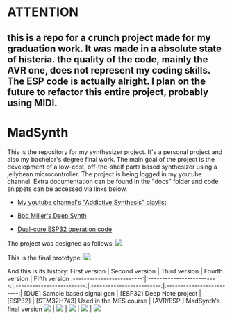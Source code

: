# ATTENTION
## this is a repo for a crunch project made for my graduation work. It was made in a absolute state of histeria. the quality of the code, mainly the AVR one, does not represent my coding skills. The ESP code is actually alright. I plan on the future to refactor this entire project, probably using MIDI.

# MadSynth

 This is the repository for my synthesizer project. It's a personal project and also my bachelor's degree final work. The main goal of the project is the development of a low-cost, off-the-shelf parts based synthesizer using a jellybean microcontroller. The project is being logged in my youtube channel. Extra documentation can be found in the "docs" folder and code snippets can be accessed via links below.

 - [My youtube channel's "Addictive Synthesis" playlist ](https://www.youtube.com/watch?v=el0n1Baz8rg&list=PLg5_83tlBxnpsB1MY3rzBW0DkPemLgTyP&index=2)

 - [Bob Miller's Deep Synth](https://www.youtube.com/watch?v=wK5Sz6IzRqE)

 - [Dual-core ESP32 operation code](https://gist.github.com/9715aadec1a350504de06f6217da85a9.git)


The project was designed as follows:
![](https://i.imgur.com/YwNaNqR.png)

This is the final prototype:
![](https://i.imgur.com/gGENgmG.png)

And this is its history:
First version          | Second version          | Third version           | Fourth version          | Fifth version
:-------------------------:|:-------------------------:|:-------------------------:|:-------------------------:|:-------------------------:|
[DUE] Sample based signal gen    | [ESP32] Deep Note project     |        [ESP32]                 | [STM32H743] Used in the MES course | [AVR/ESP ] MadSynth's final version
![](https://i.imgur.com/TdHkZdt.png) | ![](https://i.imgur.com/2VIc12S.png) | ![](https://i.imgur.com/aatGlXY.png) | ![](https://i.imgur.com/bMaZ94R.png) | ![](https://i.imgur.com/RAk690x.png)

